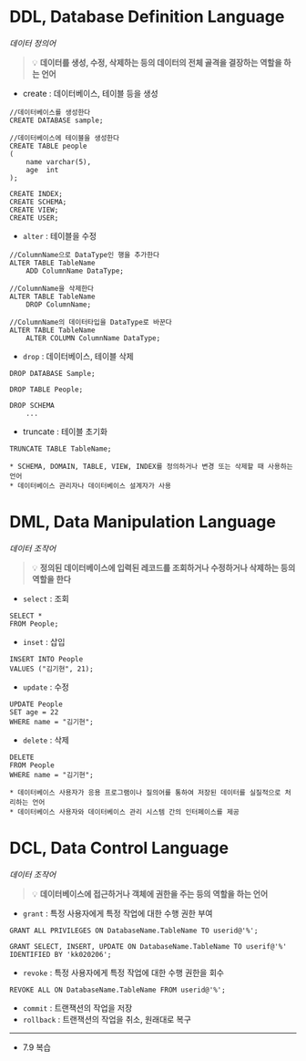 # DDL, Database Definition Language
_데이터 정의어_
> 💡 **데이터를 생성, 수정, 삭제하는 등의 데이터의 전체 골격을 결장하는 역할을 하는 언어**

* create : 데이터베이스, 테이블 등을 생성

```mysql
//데이터베이스를 생성한다
CREATE DATABASE sample;

//데이터베이스에 테이블을 생성한다
CREATE TABLE people
(
    name varchar(5),
    age  int
);

CREATE INDEX;
CREATE SCHEMA;
CREATE VIEW;
CREATE USER;
```

* `alter` : 테이블을 수정

```mysql
//ColumnName으로 DataType인 행을 추가한다
ALTER TABLE TableName
    ADD ColumnName DataType;

//ColumnName을 삭제한다
ALTER TABLE TableName
    DROP ColumnName;

//ColumnName의 데이터타입을 DataType로 바꾼다
ALTER TABLE TableName
    ALTER COLUMN ColumnName DataType;
```

* `drop` : 데이터베이스, 테이블 삭제

```mysql
DROP DATABASE Sample;

DROP TABLE People;

DROP SCHEMA
    ...
```

* truncate : 테이블 초기화

```mysql
TRUNCATE TABLE TableName;
```

```
* SCHEMA, DOMAIN, TABLE, VIEW, INDEX를 정의하거나 변경 또는 삭제할 때 사용하는 언어
* 데이터베이스 관리자나 데이터베이스 설계자가 사용
```

# DML, Data Manipulation Language
_데이터 조작어_

> 💡 **정의된 데이터베이스에 입력된 레코드를 조회하거나 수정하거나 삭제하는 등의 역할을 한다**

* `select` : 조회

```mysql
SELECT *
FROM People;
```

* `inset` : 삽입

```mysql
INSERT INTO People
VALUES ("김기현", 21);
```

* `update` : 수정

```mysql
UPDATE People
SET age = 22
WHERE name = "김기현";
```

* `delete` : 삭제

```mysql
DELETE
FROM People
WHERE name = "김기현";
```

```
* 데이터베이스 사용자가 응용 프로그램이나 질의어를 통하여 저장된 데이터를 실질적으로 처리하는 언어
* 데이터베이스 사용자와 데이터베이스 관리 시스템 간의 인터페이스를 제공
```

# DCL, Data Control Language
_데이터 조작어_

> 💡 **데이터베이스에 접근하거나 객체에 권한을 주는 등의 역할을 하는 언어**

* `grant` : 특정 사용자에게 특정 작업에 대한 수행 권한 부여

```mysql
GRANT ALL PRIVILEGES ON DatabaseName.TableName TO userid@'%';

GRANT SELECT, INSERT, UPDATE ON DatabaseName.TableName TO userif@'%' IDENTIFIED BY 'kk020206';
```

* `revoke` : 특정 사용자에게 특정 작업에 대한 수행 권한을 회수

```mysql
REVOKE ALL ON DatabaseName.TableName FROM userid@'%';
```

* `commit` : 트랜잭션의 작업을 저장
* `rollback` : 트랜잭션의 작업을 취소, 원래대로 복구

---
* 7.9 복습